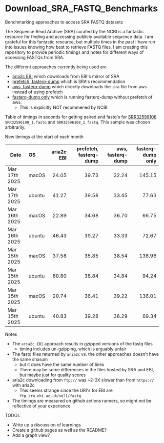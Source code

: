 # Download_SRA_FASTQ_Benchmarks
Benchmarking approaches to access SRA FASTQ datasets

The Sequence Read Archive (SRA) curated by the NCBI is a fantastic resource for finding and accessing publicly available sequence data.
I am grateful for this fantastic resource, but multiple times in the past I have run into issues knowing how best to retrieve FASTQ files.
I am creating this repository to provide periodic timings and notes for different ways of accessing FASTQs from SRA.


The different approaches currently being used are
- [aria2c EBI](scripts/aria2c_ebi.bash) which downloads from EBI's mirror of SRA
- [prefetch, fasterq-dump](scripts/prefetch_and_fasterqdump.bash) which is SRA's recommendation
- [aws, fasterq-dump](scripts/aws_and_fasterqdump.bash) which directly downloads the .sra file from aws instead of using prefetch
- [fasterq-dump only](scripts/fasterqdump_only.bash) which is running fasterq-dump without prefetch of aws.
    - This is explicitly NOT recommened by NCBI

Table of timings in seconds for getting paired end fastq's for
[SRR32596108](https://trace.ncbi.nlm.nih.gov/Traces/?view=run_browser&acc=SRR32596108&display=metadata)
 `SRR32596108_1.fastq` and `SRR32596108_2.fastq`. This sample was chosen arbitrarily.

New timings at the start of each month

| Date | OS | aria2c EBI | prefetch, fasterq-dump | aws, fasterq-dump | fasterq-dump only |
| --- | :-- | --: | --: | --: | --: |
| Mar 17th 2025 | macOS | 24.05 | 39.73 | 32.24 | 145.15 |
| Mar 17th 2025 | ubuntu | 41.27 | 39.58 | 33.45 | 77.63 |
| Mar 16th 2025 | macOS | 22.89 | 34.68 | 36.70 | 66.75 |
| Mar 16th 2025 | ubuntu | 46.43 | 39.27 | 33.33 | 72.67 |
| Mar 15th 2025 | macOS | 37.58 | 35.85 | 38.54 | 138.96 |
| Mar 15th 2025 | ubuntu | 60.80 | 38.84 | 34.84 | 94.24 |
| Mar 15th 2025 | macOS | 20.74 | 36.41 | 39.22 | 136.01 |
| Mar 15th 2025 | ubuntu | 40.83 | 39.28 | 36.29 | 69.34 |


Notes
- The `aria2c EBI` approach results in gzipped versions of the fastq files
    - timing includes un-gzipping, which is arguably unfair
- The fastq files returned by `aria2c` vs. the other approaches doesn't have the same shasum
    - but it does have the same number of lines
    - There may be some differences in the files hosted by SRA and EBI, but maybe just for quality scores
- aria2c downloading from `ftp://` was ~2-3X slower than from `https://` with aria2c
    - This seems strange since the URI's for EBI are `ftp.sra.ebi.ac.uk/vol1/fastq`
- The timings are measured on github actions runners, so might not be reflective of your experience

TODOs
- Write up a discussion of learnings
- Create a github pages as well as the README?
- Add a graph view?
